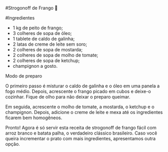 #Strogonoff de Frango :chicken:

#Ingredientes

 - 1 kg de peito de frango;
 - 3 colheres de sopa de óleo;
 - 1 tablete de caldo de galinha;
 - 2 latas de creme de leite sem soro;
 - 2 colheres de sopa de mostarda;
 - 2 colheres de sopa de molho de tomate;
 - 2 colheres de sopa de ketchup;
 - champignon a gosto.

Modo de preparo

O primeiro passo é misturar o caldo de galinha e o óleo em uma panela a fogo médio. Depois, acrescente o frango picado em cubos e deixe-o cozinhar. Fique de olho para não deixar o preparo queimar.

Em seguida, acrescente o molho de tomate, a mostarda, o ketchup e o champignon. Depois, adicione o creme de leite e mexa até os ingredientes ficarem bem homogêneos.

Pronto! Agora é só servir esta receita de strogonoff de frango fácil com arroz branco e batata palha, o verdadeiro clássico brasileiro. Caso você queira incrementar o prato com mais ingredientes, apresentamos outra opção.

